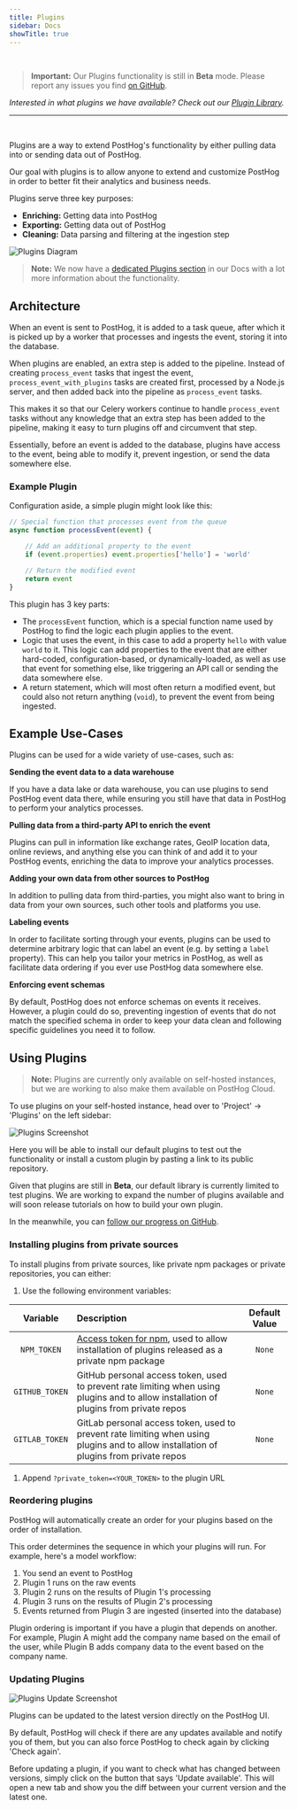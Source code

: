 ```yaml
---
title: Plugins
sidebar: Docs
showTitle: true
---
```

<br />

> **Important:** Our Plugins functionality is still in **Beta** mode. Please report any issues you find [on GitHub](https://github.com/PostHog/posthog/issues). 

_Interested in what plugins we have available? Check out our [Plugin Library](/plugins)._

<hr /><br />

Plugins are a way to extend PostHog's functionality by either pulling data into or sending data out of PostHog. 

Our goal with plugins is to allow anyone to extend and customize PostHog in order to better fit their analytics and business needs.

Plugins serve three key purposes:

- **Enriching:** Getting data into PostHog
- **Exporting:** Getting data out of PostHog
- **Cleaning:** Data parsing and filtering at the ingestion step

![Plugins Diagram](../images/../../images/plugins-diagram.svg)

> **Note:** We now have a [dedicated Plugins section](/docs/plugins/overview) in our Docs with a lot more information about the functionality.
## Architecture

When an event is sent to PostHog, it is added to a task queue, after which it is picked up by a worker that processes and ingests the event, storing it into the database. 

When plugins are enabled, an extra step is added to the pipeline. Instead of creating `process_event` tasks that ingest the event, `process_event_with_plugins` tasks are created first, processed by a Node.js server, and then added back into the pipeline as `process_event` tasks.

This makes it so that our Celery workers continue to handle `process_event` tasks without any knowledge that an extra step has been added to the pipeline, making it easy to turn plugins off and circumvent that step.

Essentially, before an event is added to the database, plugins have access to the event, being able to modify it, prevent ingestion, or send the data somewhere else.

### Example Plugin

Configuration aside, a simple plugin might look like this:

```js
// Special function that processes event from the queue
async function processEvent(event) {

    // Add an additional property to the event
    if (event.properties) event.properties['hello'] = 'world'

    // Return the modified event
    return event
}
```

This plugin has 3 key parts:

- The `processEvent` function, which is a special function name used by PostHog to find the logic each plugin applies to the event.
- Logic that uses the event, in this case to add a property `hello` with value `world` to it. This logic can add properties to the event that are either hard-coded, configuration-based, or dynamically-loaded, as well as use that event for something else, like triggering an API call or sending the data somewhere else.
- A return statement, which will most often return a modified event, but could also not return anything (`void`), to prevent the event from being ingested.

## Example Use-Cases

Plugins can be used for a wide variety of use-cases, such as:

**Sending the event data to a data warehouse**

If you have a data lake or data warehouse, you can use plugins to send PostHog event data there, while ensuring you still have that data in PostHog to perform your analytics processes.

**Pulling data from a third-party API to enrich the event**

Plugins can pull in information like exchange rates, GeoIP location data, online reviews, and anything else you can think of and add it to your PostHog events, enriching the data to improve your analytics processes.
 
**Adding your own data from other sources to PostHog**

In addition to pulling data from third-parties, you might also want to bring in data from your own sources, such other tools and platforms you use. 

**Labeling events**

In order to facilitate sorting through your events, plugins can be used to determine arbitrary logic that can label an event (e.g. by setting a `label` property). This can help you tailor your metrics in PostHog, as well as facilitate data ordering if you ever use PostHog data somewhere else.

**Enforcing event schemas**

By default, PostHog does not enforce schemas on events it receives. However, a plugin could do so, preventing ingestion of events that do not match the specified schema in order to keep your data clean and following specific guidelines you need it to follow.

## Using Plugins

> **Note:** Plugins are currently only available on self-hosted instances, but we are working to also make them available on PostHog Cloud.

To use plugins on your self-hosted instance, head over to 'Project' -> 'Plugins' on the left sidebar:

![Plugins Screenshot](../../images/plugins.png)

Here you will be able to install our default plugins to test out the functionality or install a custom plugin by pasting a link to its public repository. 

Given that plugins are still in **Beta**, our default library is currently limited to test plugins. We are working to expand the number of plugins available and will soon release tutorials on how to build your own plugin. 

In the meanwhile, you can [follow our progress on GitHub](https://github.com/PostHog/posthog/issues/1896).

### Installing plugins from private sources

To install plugins from private sources, like private npm packages or private repositories, you can either:

1. Use the following environment variables:


| Variable                   | Description                           | Default Value         |
| :------------------------: | :------------------------------------ | :-------------------: |
| `NPM_TOKEN`| [Access token for npm](https://docs.npmjs.com/about-access-tokens), used to allow installation of plugins released as a private npm package                                 | `None`
| `GITHUB_TOKEN`| GitHub personal access token, used to prevent rate limiting when using plugins and to allow installation of plugins from private repos                      | `None`
| `GITLAB_TOKEN`| GitLab personal access token, used to prevent rate limiting when using plugins and to allow installation of plugins from private repos                      | `None`


1. Append `?private_token=<YOUR_TOKEN>` to the plugin URL

### Reordering plugins

PostHog will automatically create an order for your plugins based on the order of installation.

This order determines the sequence in which your plugins will run. For example, here's a model workflow:

1. You send an event to PostHog
2. Plugin 1 runs on the raw events
3. Plugin 2 runs on the results of Plugin 1's processing
4. Plugin 3 runs on the results of Plugin 2's processing
5. Events returned from Plugin 3 are ingested (inserted into the database)

Plugin ordering is important if you have a plugin that depends on another. For example, Plugin A might add the company name based on the email of the user, while Plugin B adds company data to the event based on the company name.
### Updating Plugins

![Plugins Update Screenshot](../../images/plugin-update.png)

Plugins can be updated to the latest version directly on the PostHog UI.

By default, PostHog will check if there are any updates available and notify you of them, but you can also force PostHog to check again by clicking 'Check again'.

Before updating a plugin, if you want to check what has changed between versions, simply click on the button that says 'Update available'. This will open a new tab and show you the diff between your current version and the latest one. 
